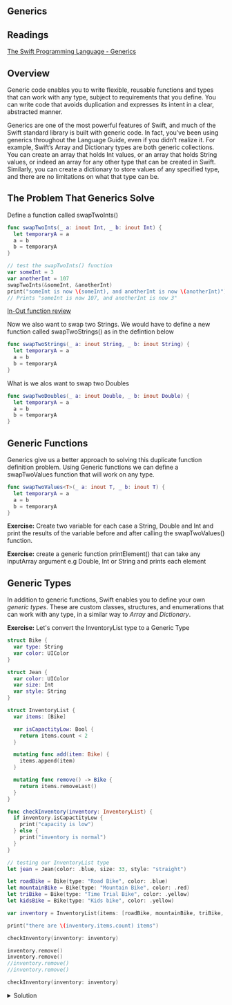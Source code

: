 ## Generics

## Readings 
[The Swift Programming Language - Generics](https://docs.swift.org/swift-book/LanguageGuide/Generics.html)

## Overview
Generic code enables you to write flexible, reusable functions and types that can work with any type, subject to requirements that you define. You can write code that avoids duplication and expresses its intent in a clear, abstracted manner.

Generics are one of the most powerful features of Swift, and much of the Swift standard library is built with generic code. In fact, you’ve been using generics throughout the Language Guide, even if you didn’t realize it. For example, Swift’s Array and Dictionary types are both generic collections. You can create an array that holds Int values, or an array that holds String values, or indeed an array for any other type that can be created in Swift. Similarly, you can create a dictionary to store values of any specified type, and there are no limitations on what that type can be.

## The Problem That Generics Solve

Define a function called swapTwoInts() 

```swift 
func swapTwoInts(_ a: inout Int, _ b: inout Int) {
  let temporaryA = a
  a = b
  b = temporaryA
}

// test the swapTwoInts() function
var someInt = 3
var anotherInt = 107
swapTwoInts(&someInt, &anotherInt)
print("someInt is now \(someInt), and anotherInt is now \(anotherInt)")
// Prints "someInt is now 107, and anotherInt is now 3"
```

[In-Out function review](https://docs.swift.org/swift-book/LanguageGuide/Functions.html#ID173)

Now we also want to swap two Strings. We would have to define a new function called swapTwoStrings() as in the defintion below

```swift 
func swapTwoStrings(_ a: inout String, _ b: inout String) {
  let temporaryA = a
  a = b
  b = temporaryA
}
```

What is we alos want to swap two Doubles 

```swift 
func swapTwoDoubles(_ a: inout Double, _ b: inout Double) {
  let temporaryA = a
  a = b
  b = temporaryA
}
```

## Generic Functions 

Generics give us a better approach to solving this duplicate function definition problem. Using Generic functions we can define a swapTwoValues function that will work on any type. 

```swift 
func swapTwoValues<T>(_ a: inout T, _ b: inout T) {
  let temporaryA = a
  a = b
  b = temporaryA
}
```

**Exercise:** Create two variable for each case a String, Double and Int and print the results of the variable before and after calling the swapTwoValues() function. 

**Exercise:** create a generic function printElement() that can take any inputArray argument e.g Double, Int or String and prints each element

## Generic Types 

In addition to generic functions, Swift enables you to define your own _generic types_. These are custom classes, structures, and enumerations that can work with any type, in a similar way to _Array_ and _Dictionary_.

**Exercise:** Let's convert the InventoryList type to a Generic Type

```swift 
struct Bike {
  var type: String
  var color: UIColor
}

struct Jean {
  var color: UIColor
  var size: Int
  var style: String
}

struct InventoryList {
  var items: [Bike]

  var isCapactityLow: Bool {
    return items.count < 2
  }

  mutating func add(item: Bike) {
    items.append(item)
  }

  mutating func remove() -> Bike {
    return items.removeLast()
  }
}

func checkInventory(inventory: InventoryList) {
  if inventory.isCapactityLow {
    print("capacity is low")
  } else {
    print("inventory is normal")
  }
}

// testing our InventoryList type
let jean = Jean(color: .blue, size: 33, style: "straight")

let roadBike = Bike(type: "Road Bike", color: .blue)
let mountainBike = Bike(type: "Mountain Bike", color: .red)
let triBike = Bike(type: "Time Trial Bike", color: .yellow)
let kidsBike = Bike(type: "Kids bike", color: .yellow)

var inventory = InventoryList(items: [roadBike, mountainBike, triBike, kidsBike])

print("there are \(inventory.items.count) items")

checkInventory(inventory: inventory)

inventory.remove()
inventory.remove()
//inventory.remove() 
//inventory.remove()

checkInventory(inventory: inventory)
```

<details>
  <summary>Solution</summary>
 
```swift 
struct InventoryList<T> {
  var items: [T]

  var isCapactityLow: Bool {
    return items.count < 2
  }

  mutating func add(item: T) {
    items.append(item)
  }

  mutating func remove() -> T {
    return items.removeLast()
  }
}

func checkInventory<T>(inventory: InventoryList<T>) {
  if inventory.isCapactityLow {
    print("capacity is low")
  } else {
    print("inventory is normal")
  }
}
```
  
</details>

